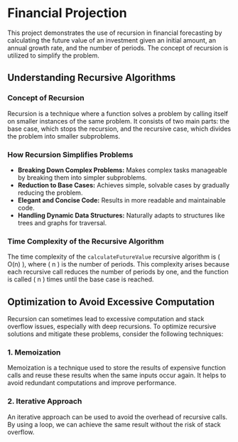 # Financial Projection

This project demonstrates the use of recursion in financial forecasting by calculating the future value of an investment given an initial amount, an annual growth rate, and the number of periods. The concept of recursion is utilized to simplify the problem.

## Understanding Recursive Algorithms

### Concept of Recursion

Recursion is a technique where a function solves a problem by calling itself on smaller instances of the same problem. It consists of two main parts: the base case, which stops the recursion, and the recursive case, which divides the problem into smaller subproblems.

### How Recursion Simplifies Problems

- **Breaking Down Complex Problems:** Makes complex tasks manageable by breaking them into simpler subproblems.
- **Reduction to Base Cases:** Achieves simple, solvable cases by gradually reducing the problem.
- **Elegant and Concise Code:** Results in more readable and maintainable code.
- **Handling Dynamic Data Structures:** Naturally adapts to structures like trees and graphs for traversal.

### Time Complexity of the Recursive Algorithm

The time complexity of the `calculateFutureValue` recursive algorithm is \( O(n) \), where \( n \) is the number of periods. This complexity arises because each recursive call reduces the number of periods by one, and the function is called \( n \) times until the base case is reached.

## Optimization to Avoid Excessive Computation

Recursion can sometimes lead to excessive computation and stack overflow issues, especially with deep recursions. To optimize recursive solutions and mitigate these problems, consider the following techniques:

### 1. Memoization

Memoization is a technique used to store the results of expensive function calls and reuse these results when the same inputs occur again. It helps to avoid redundant computations and improve performance.

### 2. Iterative Approach

An iterative approach can be used to avoid the overhead of recursive calls. By using a loop, we can achieve the same result without the risk of stack overflow.
